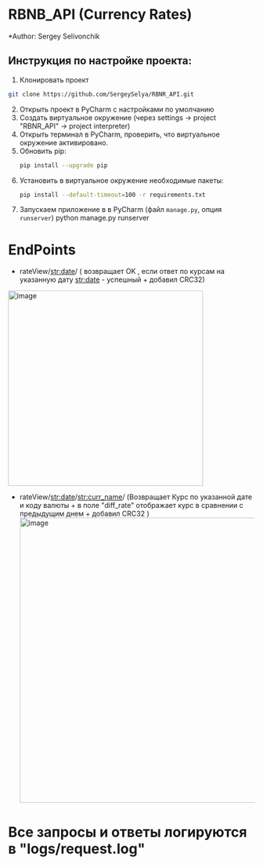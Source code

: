 # RBNB_API (Currency Rates)

*Author: Sergey Selivonchik


## Инструкция по настройке проекта:

1. Клонировать проект
```bash
git clone https://github.com/SergeySelya/RBNR_API.git
```
2. Открыть проект в PyCharm с наcтройками по умолчанию
3. Создать виртуальное окружение (через settings -> project "RBNR_API" -> project interpreter)
4. Открыть терминал в PyCharm, проверить, что виртуальное окружение активировано.
5. Обновить pip:
   ```bash
   pip install --upgrade pip
   ```
6. Установить в виртуальное окружение необходимые пакеты: 
   ```bash
   pip install --default-timeout=100 -r requirements.txt
   ```
7. Запускаем приложение в в PyCharm (файл `manage.py`, опция `runserver`)
python manage.py runserver

# EndPoints
* rateView/<str:date>/ ( возвращает OK ,  если ответ по курсам на указанную дату <str:date> - успешный + добавил CRC32)
 <img width="398" alt="image" src="https://github.com/SergeySelya/RBNR_API/assets/88445455/ac46f922-5d87-4203-8a0e-6a30867d7666">


* rateView/<str:date>/<str:curr_name>/ (Возвращает Курс по указанной дате и коду валюты + в поле "diff_rate" отображает курс в сравнении с предыдущим днем + добавил CRC32 )
  <img width="581" alt="image" src="https://github.com/SergeySelya/RBNR_API/assets/88445455/71f6d32f-01eb-464d-952c-4cf51fcec244">

# Все запросы и ответы логируются в "logs/request.log"


